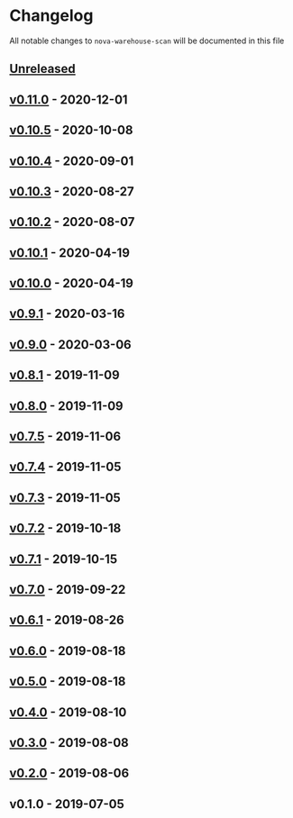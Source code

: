 # Changelog

All notable changes to `nova-warehouse-scan` will be documented in this file

## [Unreleased]

## [v0.11.0] - 2020-12-01

## [v0.10.5] - 2020-10-08

## [v0.10.4] - 2020-09-01

## [v0.10.3] - 2020-08-27

## [v0.10.2] - 2020-08-07

## [v0.10.1] - 2020-04-19

## [v0.10.0] - 2020-04-19

## [v0.9.1] - 2020-03-16

## [v0.9.0] - 2020-03-06

## [v0.8.1] - 2019-11-09

## [v0.8.0] - 2019-11-09

## [v0.7.5] - 2019-11-06

## [v0.7.4] - 2019-11-05

## [v0.7.3] - 2019-11-05

## [v0.7.2] - 2019-10-18

## [v0.7.1] - 2019-10-15

## [v0.7.0] - 2019-09-22

## [v0.6.1] - 2019-08-26

## [v0.6.0] - 2019-08-18

## [v0.5.0] - 2019-08-18

## [v0.4.0] - 2019-08-10

## [v0.3.0] - 2019-08-08

## [v0.2.0] - 2019-08-06

## v0.1.0 - 2019-07-05

[Unreleased]: https://github.com/mvdnbrk/nova-warehouse-scan/compare/v0.11.0...HEAD
[v0.11.0]: https://github.com/mvdnbrk/nova-warehouse-scan/compare/v0.10.5...v0.11.0
[v0.10.5]: https://github.com/mvdnbrk/nova-warehouse-scan/compare/v0.10.4...v0.10.5
[v0.10.4]: https://github.com/mvdnbrk/nova-warehouse-scan/compare/v0.10.3...v0.10.4
[v0.10.3]: https://github.com/mvdnbrk/nova-warehouse-scan/compare/v0.10.2...v0.10.3
[v0.10.2]: https://github.com/mvdnbrk/nova-warehouse-scan/compare/v0.10.1...v0.10.2
[v0.10.1]: https://github.com/mvdnbrk/nova-warehouse-scan/compare/v0.10.0...v0.10.1
[v0.10.0]: https://github.com/mvdnbrk/nova-warehouse-scan/compare/v0.9.1...v0.10.0
[v0.9.1]: https://github.com/mvdnbrk/nova-warehouse-scan/compare/v0.9.0...v0.9.1
[v0.9.0]: https://github.com/mvdnbrk/nova-warehouse-scan/compare/v0.8.1...v0.9.0
[v0.8.1]: https://github.com/mvdnbrk/nova-warehouse-scan/compare/v0.8.0...v0.8.1
[v0.8.0]: https://github.com/mvdnbrk/nova-warehouse-scan/compare/v0.7.5...v0.8.0
[v0.7.5]: https://github.com/mvdnbrk/nova-warehouse-scan/compare/v0.7.4...v0.7.5
[v0.7.4]: https://github.com/mvdnbrk/nova-warehouse-scan/compare/v0.7.3...v0.7.4
[v0.7.3]: https://github.com/mvdnbrk/nova-warehouse-scan/compare/v0.7.2...v0.7.3
[v0.7.2]: https://github.com/mvdnbrk/nova-warehouse-scan/compare/v0.7.1...v0.7.2
[v0.7.1]: https://github.com/mvdnbrk/nova-warehouse-scan/compare/v0.7.0...v0.7.1
[v0.7.0]: https://github.com/mvdnbrk/nova-warehouse-scan/compare/v0.6.1...v0.7.0
[v0.6.1]: https://github.com/mvdnbrk/nova-warehouse-scan/compare/v0.6.0...v0.6.1
[v0.6.0]: https://github.com/mvdnbrk/nova-warehouse-scan/compare/v0.5.0...v0.6.0
[v0.5.0]: https://github.com/mvdnbrk/nova-warehouse-scan/compare/v0.4.0...v0.5.0
[v0.4.0]: https://github.com/mvdnbrk/nova-warehouse-scan/compare/v0.3.0...v0.4.0
[v0.3.0]: https://github.com/mvdnbrk/nova-warehouse-scan/compare/v0.2.0...v0.3.0
[v0.2.0]: https://github.com/mvdnbrk/nova-warehouse-scan/compare/v0.1.0...v0.2.0
